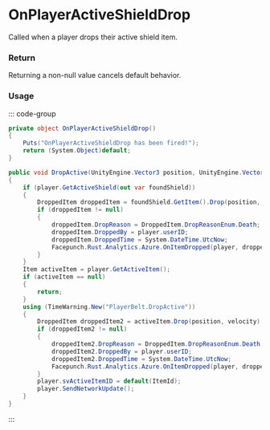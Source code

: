<Badge type="danger" text="Carbon Compatible"/><Badge type="warning" text="Oxide Compatible"/>
# OnPlayerActiveShieldDrop
Called when a player drops their active shield item.
### Return
Returning a non-null value cancels default behavior.

### Usage
::: code-group
```csharp [Example]
private object OnPlayerActiveShieldDrop()
{
	Puts("OnPlayerActiveShieldDrop has been fired!");
	return (System.Object)default;
}
```
```csharp [Source — Assembly-CSharp @ PlayerBelt]
public void DropActive(UnityEngine.Vector3 position, UnityEngine.Vector3 velocity)
{
	if (player.GetActiveShield(out var foundShield))
	{
		DroppedItem droppedItem = foundShield.GetItem().Drop(position, velocity) as DroppedItem;
		if (droppedItem != null)
		{
			droppedItem.DropReason = DroppedItem.DropReasonEnum.Death;
			droppedItem.DroppedBy = player.userID;
			droppedItem.DroppedTime = System.DateTime.UtcNow;
			Facepunch.Rust.Analytics.Azure.OnItemDropped(player, droppedItem, DroppedItem.DropReasonEnum.Death);
		}
	}
	Item activeItem = player.GetActiveItem();
	if (activeItem == null)
	{
		return;
	}
	using (TimeWarning.New("PlayerBelt.DropActive"))
	{
		DroppedItem droppedItem2 = activeItem.Drop(position, velocity) as DroppedItem;
		if (droppedItem2 != null)
		{
			droppedItem2.DropReason = DroppedItem.DropReasonEnum.Death;
			droppedItem2.DroppedBy = player.userID;
			droppedItem2.DroppedTime = System.DateTime.UtcNow;
			Facepunch.Rust.Analytics.Azure.OnItemDropped(player, droppedItem2, DroppedItem.DropReasonEnum.Death);
		}
		player.svActiveItemID = default(ItemId);
		player.SendNetworkUpdate();
	}
}

```
:::

